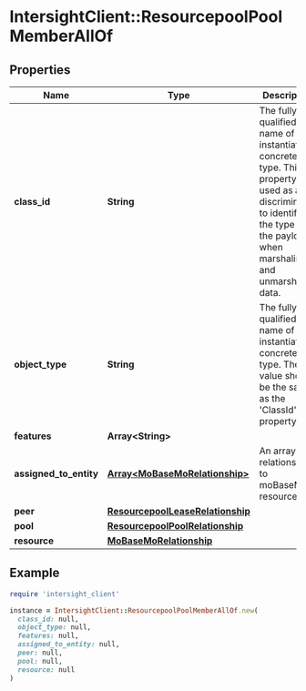 # IntersightClient::ResourcepoolPoolMemberAllOf

## Properties

| Name | Type | Description | Notes |
| ---- | ---- | ----------- | ----- |
| **class_id** | **String** | The fully-qualified name of the instantiated, concrete type. This property is used as a discriminator to identify the type of the payload when marshaling and unmarshaling data. | [default to &#39;resourcepool.PoolMember&#39;] |
| **object_type** | **String** | The fully-qualified name of the instantiated, concrete type. The value should be the same as the &#39;ClassId&#39; property. | [default to &#39;resourcepool.PoolMember&#39;] |
| **features** | **Array&lt;String&gt;** |  | [optional] |
| **assigned_to_entity** | [**Array&lt;MoBaseMoRelationship&gt;**](MoBaseMoRelationship.md) | An array of relationships to moBaseMo resources. | [optional] |
| **peer** | [**ResourcepoolLeaseRelationship**](ResourcepoolLeaseRelationship.md) |  | [optional] |
| **pool** | [**ResourcepoolPoolRelationship**](ResourcepoolPoolRelationship.md) |  | [optional] |
| **resource** | [**MoBaseMoRelationship**](MoBaseMoRelationship.md) |  | [optional] |

## Example

```ruby
require 'intersight_client'

instance = IntersightClient::ResourcepoolPoolMemberAllOf.new(
  class_id: null,
  object_type: null,
  features: null,
  assigned_to_entity: null,
  peer: null,
  pool: null,
  resource: null
)
```

